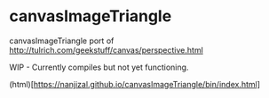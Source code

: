 # canvasImageTriangle
canvasImageTriangle port of http://tulrich.com/geekstuff/canvas/perspective.html

WIP - Currently compiles but not yet functioning.

(html)[https://nanjizal.github.io/canvasImageTriangle/bin/index.html]